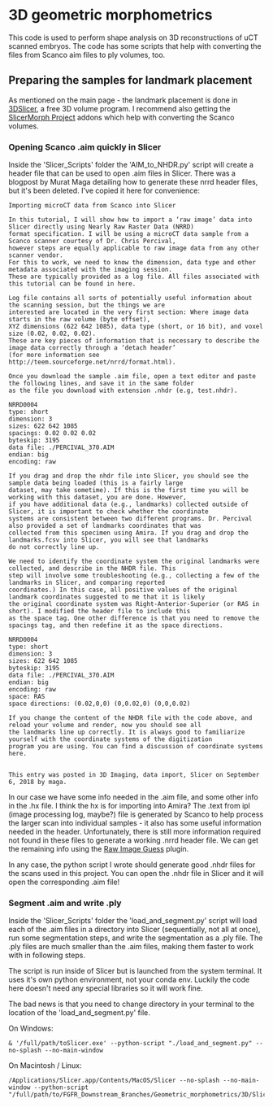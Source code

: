 # 3D geometric morphometrics
This code is used to perform shape analysis on 3D reconstructions of uCT scanned embryos.
The code has some scripts that help with converting the files from Scanco aim files to ply volumes, too.

## Preparing the samples for landmark placement
As mentioned on the main page - the landmark placement is done in [3DSlicer](https://download.slicer.org/), a free 3D volume program.
I recommend also getting the [SlicerMorph Project](https://slicermorph.github.io/) addons which help with converting the Scanco volumes.

### Opening Scanco .aim quickly in Slicer
Inside the 'Slicer_Scripts' folder the 'AIM_to_NHDR.py' script will create a header file that can be used to open .aim files in Slicer.
There was a blogpost by Murat Maga detailing how to generate these nrrd header files, but it's been deleted. I've copied it here for convenience:

```
Importing microCT data from Scanco into Slicer

In this tutorial, I will show how to import a ‘raw image’ data into Slicer directly using Nearly Raw Raster Data (NRRD)
format specification. I will be using a microCT data sample from a Scanco scanner courtesy of Dr. Chris Percival,
however steps are equally applicable to raw image data from any other scanner vendor. 
For this to work, we need to know the dimension, data type and other metadata associated with the imaging session. 
These are typically provided as a log file. All files associated with this tutorial can be found in here.

Log file contains all sorts of potentially useful information about the scanning session, but the things we are 
interested are located in the very first section: Where image data starts in the raw volume (byte offset),
XYZ dimensions (622 642 1085), data type (short, or 16 bit), and voxel size (0.02, 0.02, 0.02). 
These are key pieces of information that is necessary to describe the image data correctly through a ‘detach header’ 
(for more information see http://teem.sourceforge.net/nrrd/format.html).

Once you download the sample .aim file, open a text editor and paste the following lines, and save it in the same folder 
as the file you download with extension .nhdr (e.g, test.nhdr).

NRRD0004
type: short
dimension: 3
sizes: 622 642 1085
spacings: 0.02 0.02 0.02
byteskip: 3195
data file: ./PERCIVAL_370.AIM
endian: big
encoding: raw

If you drag and drop the nhdr file into Slicer, you should see the sample data being loaded (this is a fairly large 
dataset, may take sometime). If this is the first time you will be working with this dataset, you are done. However, 
if you have additional data (e.g., landmarks) collected outside of Slicer, it is important to check whether the coordinate 
systems are consistent between two different programs. Dr. Percival also provided a set of landmarks coordinates that was 
collected from this specimen using Amira. If you drag and drop the landmarks.fcsv into Slicer, you will see that landmarks 
do not correctly line up.

We need to identify the coordinate system the original landmarks were collected, and describe in the NHDR file. This 
step will involve some troubleshooting (e.g., collecting a few of the landmarks in Slicer, and comparing reported 
coordinates.) In this case, all positive values of the original landmark coordinates suggested to me that it is likely 
the original coordinate system was Right-Anterior-Superior (or RAS in short). I modified the header file to include this 
as the space tag. One other difference is that you need to remove the spacings tag, and then redefine it as the space directions.

NRRD0004
type: short
dimension: 3
sizes: 622 642 1085
byteskip: 3195
data file: ./PERCIVAL_370.AIM
endian: big
encoding: raw
space: RAS
space directions: (0.02,0,0) (0,0.02,0) (0,0,0.02)

If you change the content of the NHDR file with the code above, and reload your volume and render, now you should see all 
the landmarks line up correctly. It is always good to familiarize yourself with the coordinate systems of the digitization 
program you are using. You can find a discussion of coordinate systems here.


This entry was posted in 3D Imaging, data import, Slicer on September 6, 2018 by maga.
```

In our case we have some info needed in the .aim file, and some other info in the .hx file. I think the hx is for importing into
Amira? The .text from ipl (image processing log, maybe?) file is generated by Scanco to help process the larger scan into individual samples - it also has some useful
information needed in the header. Unfortunately, there is still more information required not found in these files to generate a working .nrrd header file.
We can get the remaining info using the [Raw Image Guess](https://github.com/acetylsalicyl/SlicerRawImageGuess) plugin.

In any case, the python script I wrote should generate good .nhdr files for the scans used in this project. You can open the .nhdr file in Slicer
and it will open the corresponding .aim file!

### Segment .aim and write .ply
Inside the 'Slicer_Scripts' folder the 'load_and_segment.py' script will load each of the .aim files in a directory into Slicer 
(sequentially, not all at once), run some segmentation steps, and write the segmentation as a .ply file. The .ply files are much smaller than the .aim files,
making them faster to work with in following steps. 

The script is run inside of Slicer but is launched from the system terminal. It uses it's own python environment, not your conda env. 
Luckily the code here doesn't need any special libraries so it will work fine.

The bad news is that you need to change directory in your terminal to the location of the 'load_and_segment.py' file.

On Windows:
``` 
& '/full/path/toSlicer.exe' --python-script "./load_and_segment.py" --no-splash --no-main-window
```
On Macintosh / Linux:
```
/Applications/Slicer.app/Contents/MacOS/Slicer --no-splash --no-main-window --python-script "/full/path/to/FGFR_Downstream_Branches/Geometric_morphometrics/3D/Slicer_Scripts/load_and_segment.py"
```

